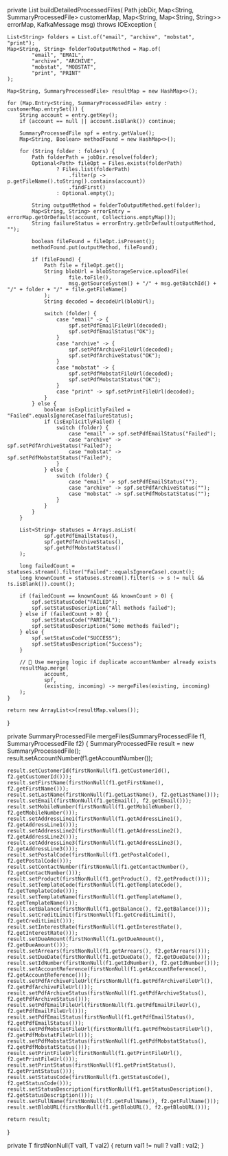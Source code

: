 private List<SummaryProcessedFile> buildDetailedProcessedFiles(
        Path jobDir,
        Map<String, SummaryProcessedFile> customerMap,
        Map<String, Map<String, String>> errorMap,
        KafkaMessage msg) throws IOException {

    List<String> folders = List.of("email", "archive", "mobstat", "print");
    Map<String, String> folderToOutputMethod = Map.of(
            "email", "EMAIL",
            "archive", "ARCHIVE",
            "mobstat", "MOBSTAT",
            "print", "PRINT"
    );

    Map<String, SummaryProcessedFile> resultMap = new HashMap<>();

    for (Map.Entry<String, SummaryProcessedFile> entry : customerMap.entrySet()) {
        String account = entry.getKey();
        if (account == null || account.isBlank()) continue;

        SummaryProcessedFile spf = entry.getValue();
        Map<String, Boolean> methodFound = new HashMap<>();

        for (String folder : folders) {
            Path folderPath = jobDir.resolve(folder);
            Optional<Path> fileOpt = Files.exists(folderPath)
                    ? Files.list(folderPath)
                        .filter(p -> p.getFileName().toString().contains(account))
                        .findFirst()
                    : Optional.empty();

            String outputMethod = folderToOutputMethod.get(folder);
            Map<String, String> errorEntry = errorMap.getOrDefault(account, Collections.emptyMap());
            String failureStatus = errorEntry.getOrDefault(outputMethod, "");

            boolean fileFound = fileOpt.isPresent();
            methodFound.put(outputMethod, fileFound);

            if (fileFound) {
                Path file = fileOpt.get();
                String blobUrl = blobStorageService.uploadFile(
                        file.toFile(),
                        msg.getSourceSystem() + "/" + msg.getBatchId() + "/" + folder + "/" + file.getFileName()
                );
                String decoded = decodeUrl(blobUrl);

                switch (folder) {
                    case "email" -> {
                        spf.setPdfEmailFileUrl(decoded);
                        spf.setPdfEmailStatus("OK");
                    }
                    case "archive" -> {
                        spf.setPdfArchiveFileUrl(decoded);
                        spf.setPdfArchiveStatus("OK");
                    }
                    case "mobstat" -> {
                        spf.setPdfMobstatFileUrl(decoded);
                        spf.setPdfMobstatStatus("OK");
                    }
                    case "print" -> spf.setPrintFileUrl(decoded);
                }
            } else {
                boolean isExplicitlyFailed = "Failed".equalsIgnoreCase(failureStatus);
                if (isExplicitlyFailed) {
                    switch (folder) {
                        case "email" -> spf.setPdfEmailStatus("Failed");
                        case "archive" -> spf.setPdfArchiveStatus("Failed");
                        case "mobstat" -> spf.setPdfMobstatStatus("Failed");
                    }
                } else {
                    switch (folder) {
                        case "email" -> spf.setPdfEmailStatus("");
                        case "archive" -> spf.setPdfArchiveStatus("");
                        case "mobstat" -> spf.setPdfMobstatStatus("");
                    }
                }
            }
        }

        List<String> statuses = Arrays.asList(
                spf.getPdfEmailStatus(),
                spf.getPdfArchiveStatus(),
                spf.getPdfMobstatStatus()
        );

        long failedCount = statuses.stream().filter("Failed"::equalsIgnoreCase).count();
        long knownCount = statuses.stream().filter(s -> s != null && !s.isBlank()).count();

        if (failedCount == knownCount && knownCount > 0) {
            spf.setStatusCode("FAILED");
            spf.setStatusDescription("All methods failed");
        } else if (failedCount > 0) {
            spf.setStatusCode("PARTIAL");
            spf.setStatusDescription("Some methods failed");
        } else {
            spf.setStatusCode("SUCCESS");
            spf.setStatusDescription("Success");
        }

        // 🔁 Use merging logic if duplicate accountNumber already exists
        resultMap.merge(
                account,
                spf,
                (existing, incoming) -> mergeFiles(existing, incoming)
        );
    }

    return new ArrayList<>(resultMap.values());
}

private SummaryProcessedFile mergeFiles(SummaryProcessedFile f1, SummaryProcessedFile f2) {
    SummaryProcessedFile result = new SummaryProcessedFile();
    result.setAccountNumber(f1.getAccountNumber());

    result.setCustomerId(firstNonNull(f1.getCustomerId(), f2.getCustomerId()));
    result.setFirstName(firstNonNull(f1.getFirstName(), f2.getFirstName()));
    result.setLastName(firstNonNull(f1.getLastName(), f2.getLastName()));
    result.setEmail(firstNonNull(f1.getEmail(), f2.getEmail()));
    result.setMobileNumber(firstNonNull(f1.getMobileNumber(), f2.getMobileNumber()));
    result.setAddressLine1(firstNonNull(f1.getAddressLine1(), f2.getAddressLine1()));
    result.setAddressLine2(firstNonNull(f1.getAddressLine2(), f2.getAddressLine2()));
    result.setAddressLine3(firstNonNull(f1.getAddressLine3(), f2.getAddressLine3()));
    result.setPostalCode(firstNonNull(f1.getPostalCode(), f2.getPostalCode()));
    result.setContactNumber(firstNonNull(f1.getContactNumber(), f2.getContactNumber()));
    result.setProduct(firstNonNull(f1.getProduct(), f2.getProduct()));
    result.setTemplateCode(firstNonNull(f1.getTemplateCode(), f2.getTemplateCode()));
    result.setTemplateName(firstNonNull(f1.getTemplateName(), f2.getTemplateName()));
    result.setBalance(firstNonNull(f1.getBalance(), f2.getBalance()));
    result.setCreditLimit(firstNonNull(f1.getCreditLimit(), f2.getCreditLimit()));
    result.setInterestRate(firstNonNull(f1.getInterestRate(), f2.getInterestRate()));
    result.setDueAmount(firstNonNull(f1.getDueAmount(), f2.getDueAmount()));
    result.setArrears(firstNonNull(f1.getArrears(), f2.getArrears()));
    result.setDueDate(firstNonNull(f1.getDueDate(), f2.getDueDate()));
    result.setIdNumber(firstNonNull(f1.getIdNumber(), f2.getIdNumber()));
    result.setAccountReference(firstNonNull(f1.getAccountReference(), f2.getAccountReference()));
    result.setPdfArchiveFileUrl(firstNonNull(f1.getPdfArchiveFileUrl(), f2.getPdfArchiveFileUrl()));
    result.setPdfArchiveStatus(firstNonNull(f1.getPdfArchiveStatus(), f2.getPdfArchiveStatus()));
    result.setPdfEmailFileUrl(firstNonNull(f1.getPdfEmailFileUrl(), f2.getPdfEmailFileUrl()));
    result.setPdfEmailStatus(firstNonNull(f1.getPdfEmailStatus(), f2.getPdfEmailStatus()));
    result.setPdfMobstatFileUrl(firstNonNull(f1.getPdfMobstatFileUrl(), f2.getPdfMobstatFileUrl()));
    result.setPdfMobstatStatus(firstNonNull(f1.getPdfMobstatStatus(), f2.getPdfMobstatStatus()));
    result.setPrintFileUrl(firstNonNull(f1.getPrintFileUrl(), f2.getPrintFileUrl()));
    result.setPrintStatus(firstNonNull(f1.getPrintStatus(), f2.getPrintStatus()));
    result.setStatusCode(firstNonNull(f1.getStatusCode(), f2.getStatusCode()));
    result.setStatusDescription(firstNonNull(f1.getStatusDescription(), f2.getStatusDescription()));
    result.setFullName(firstNonNull(f1.getFullName(), f2.getFullName()));
    result.setBlobURL(firstNonNull(f1.getBlobURL(), f2.getBlobURL()));

    return result;
}

private <T> T firstNonNull(T val1, T val2) {
    return val1 != null ? val1 : val2;
}
